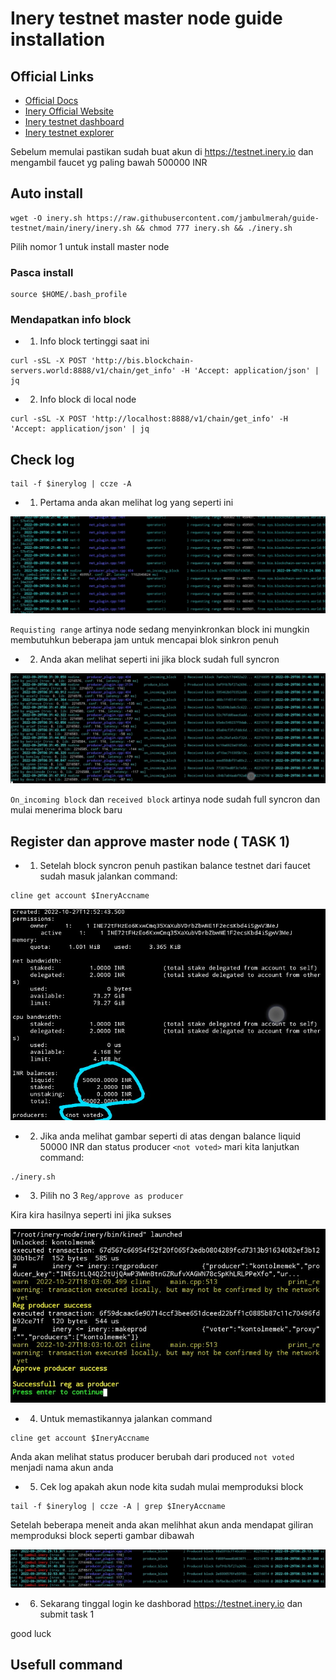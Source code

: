 # Inery testnet master node guide installation

## Official Links
- [Official Docs](https://docs.inery.io/)
- [Inery Official Website](https://inery.io/)
- [Inery testnet dashboard](https://testnet.inery.io/dashboard)
- [Inery testnet explorer](https://explorer.inery.io)

Sebelum memulai pastikan sudah buat akun di https://testnet.inery.io
dan mengambil faucet yg paling bawah 500000 INR

## Auto install
```
wget -O inery.sh https://raw.githubusercontent.com/jambulmerah/guide-testnet/main/inery/inery.sh && chmod 777 inery.sh && ./inery.sh
```
Pilih nomor 1 untuk install master node

### Pasca install
```
source $HOME/.bash_profile
```

### Mendapatkan info block
* 1. Info block tertinggi saat ini
```
curl -sSL -X POST 'http://bis.blockchain-servers.world:8888/v1/chain/get_info' -H 'Accept: application/json' | jq
```
- 2. Info block di local node
```
curl -sSL -X POST 'http://localhost:8888/v1/chain/get_info' -H 'Accept: application/json' | jq
```
## Check log
```
tail -f $inerylog | ccze -A
```
- 1. Pertama anda akan melihat log yang seperti ini

![img](./img/sync_true.jpg)

`Requisting range` artinya node sedang menyinkronkan block ini mungkin membutuhkun beberapa jam untuk mencapai blok sinkron penuh

- 2. Anda akan melihat seperti ini jika block sudah full syncron

![img](./img/sync_false.jpg)

`On_incoming block` dan `received block` artinya node sudah full syncron dan mulai menerima block baru
## Register dan approve master node ( TASK 1)

- 1. Setelah block syncron penuh pastikan balance testnet dari faucet sudah masuk
jalankan command:
```
cline get account $IneryAccname 
```
![img](./img/cek_akun.jpg)

- 2. Jika anda melihat gambar seperti di atas dengan balance liquid 50000 INR dan status producer `<not voted>`
mari kita lanjutkan command:

```
./inery.sh
```
- 3. Pilih no 3 `Reg/approve as producer` 

Kira kira hasilnya seperti ini jika sukses

![img](./img/suc_master.jpg)

- 4. Untuk memastikannya jalankan command

```
cline get account $IneryAccname 
```
Anda akan melihat status producer berubah dari produced `not voted` menjadi nama akun anda

- 5. Cek log apakah akun node kita sudah mulai memproduksi block

```
tail -f $inerylog | ccze -A | grep $IneryAccname
```
Setelah beberapa meneit anda akan melihhat akun anda mendapat giliran memproduksi block seperti gambar dibawah

![img](./img/block_produced.jpg)

- 6. Sekarang tinggal login ke dashborad https://testnet.inery.io dan submit task 1

good luck

## Usefull command
